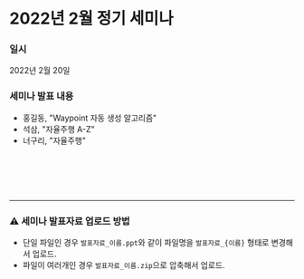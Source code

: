 # 2022년 2월 정기 세미나
### 일시
2022년 2월 20일

### 세미나 발표 내용
- 홍길동, "Waypoint 자동 생성 알고리즘"
- 석삼, "자율주행 A-Z"
- 너구리, "자율주행"

<br><br><br><br><hr>
### ⚠ 세미나 발표자료 업로드 방법

- 단일 파일인 경우 `발표자료_이름.ppt`와 같이 파일명을 `발표자료_{이름}` 형태로 변경해서 업로드.
- 파일이 여러개인 경우 `발표자료_이름.zip`으로 압축해서 업로드.

